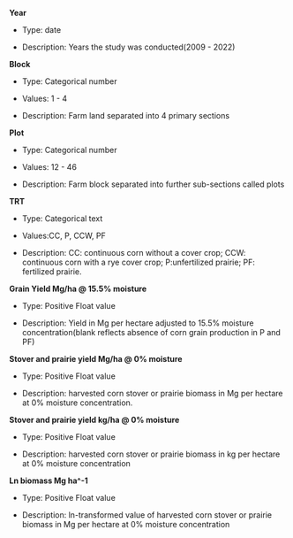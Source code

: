 **Year**

- Type: date

- Description: Years the study was conducted(2009 - 2022)

**Block**

- Type: Categorical number

- Values: 1 - 4

- Description: Farm land separated into 4 primary sections

**Plot**

- Type: Categorical number

- Values: 12 - 46

- Description: Farm block separated into further sub-sections called plots

**TRT**

- Type: Categorical text

- Values:CC, P, CCW, PF

- Description: CC: continuous corn without a cover crop; CCW: continuous corn with a rye cover crop; P:unfertilized prairie; PF: fertilized prairie.


**Grain Yield Mg/ha @ 15.5% moisture**

- Type: Positive Float value

- Description: Yield in Mg per hectare adjusted to 15.5% moisture concentration(blank reflects absence of corn grain production in P and PF)

**Stover and prairie yield Mg/ha @ 0% moisture**

- Type: Positive Float value

- Description: harvested corn stover or prairie biomass in Mg per hectare at 0% moisture concentration.


**Stover and prairie yield kg/ha @ 0% moisture**

- Type: Positive Float value

- Description: harvested corn stover or prairie biomass in kg per hectare at 0% moisture concentration

**Ln biomass Mg ha^-1**

- Type: Positive Float value

- Description: ln-transformed value of harvested corn stover or prairie biomass in Mg per hectare at 0% moisture concentration

